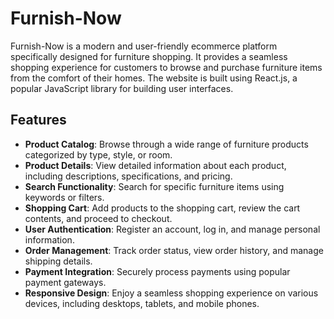 # Furnish-Now

Furnish-Now is a modern and user-friendly ecommerce platform specifically designed for furniture shopping. It provides a seamless shopping experience for customers to browse and purchase furniture items from the comfort of their homes. The website is built using React.js, a popular JavaScript library for building user interfaces.

## Features

 - **Product Catalog**: Browse through a wide range of furniture products categorized by type, style, or room.
 - **Product Details**: View detailed information about each product, including descriptions, specifications, and pricing.
 - **Search Functionality**: Search for specific furniture items using keywords or filters.
 - **Shopping Cart**: Add products to the shopping cart, review the cart contents, and proceed to checkout.
 - **User Authentication**: Register an account, log in, and manage personal information.
 - **Order Management**: Track order status, view order history, and manage shipping details.
 - **Payment Integration**: Securely process payments using popular payment gateways.
 - **Responsive Design**: Enjoy a seamless shopping experience on various devices, including desktops, tablets, and mobile phones.
